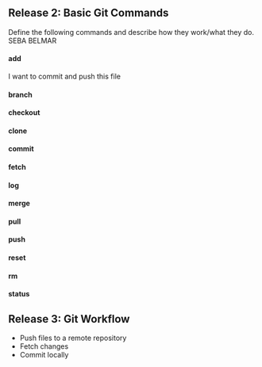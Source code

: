 ## Release 2: Basic Git Commands
Define the following commands and describe how they work/what they do.  SEBA BELMAR


#### add
<!-- Your defnition here -->  
I want to commit and push this file

#### branch
<!-- Your defnition here -->

#### checkout
<!-- Your defnition here -->

#### clone
<!-- Your defnition here -->

#### commit
<!-- Your defnition here -->

#### fetch
<!-- Your defnition here -->

#### log
<!-- Your defnition here -->

#### merge
<!-- Your defnition here -->

#### pull
<!-- Your defnition here -->

#### push
<!-- Your defnition here -->

#### reset
<!-- Your defnition here -->

#### rm
<!-- Your defnition here -->

#### status


## Release 3: Git Workflow

- Push files to a remote repository
- Fetch changes
- Commit locally